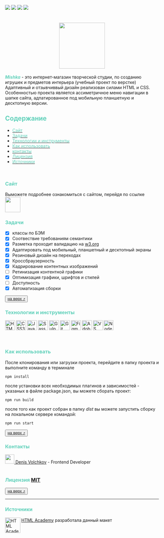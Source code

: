 [<img src="https://img.shields.io/badge/valid-white?logo=w3c&logoColor=FFFFFF&label=validator&labelColor=444444&color=33c615">](https://validator.w3.org/nu/?doc=https%3A%2F%2Fdenvolch.github.io%2Fmishka%2F) <img  src="https://img.shields.io/badge/study-white?logoColor=FFFFFF&label=project&labelColor=444444&color=0c70d3"> <img src="https://img.shields.io/badge/used-white?logo=BEM&logoColor=dd8b0f&label=BEM%20methodology&labelColor=444444&color=dd8b0f"> <img src="https://img.shields.io/badge/v9.6.0-white?logo=npm&logoColor=%23CB3837&label=npm&labelColor=444444&color=CB3837"> 


<h1 id="logo" align="center">
  <a href="https://denvolch.github.io/mishka/">
    <picture>
      <source media="(min-width: 1250px) and (prefers-color-scheme: dark)" srcset="https://denvolch.github.io/mishka/images/svg/mishka-logo-desktop--dark.svg" width="200">
      <source media="(min-width: 1250px) and (prefers-color-scheme: light)" srcset="https://denvolch.github.io/mishka/images/svg/mishka-logo-desktop.svg" width="200">
      <source media="(min-width: 768px) and (prefers-color-scheme: dark)" srcset="https://denvolch.github.io/mishka/images/svg/mishka-logo-tablet--dark.svg" width="150">
      <source media="(min-width: 768px) and (prefers-color-scheme: light)" srcset="https://denvolch.github.io/mishka/images/svg/mishka-logo-tablet.svg" width="150">
      <source media="(prefers-color-scheme: dark)" srcset="https://denvolch.github.io/mishka/images/svg/mishka-logo-mobile--dark.svg" width="100">
      <img src="https://denvolch.github.io/mishka/images/svg/mishka-logo-mobile.svg" width="100">
    </picture>
  </a>
</h1>

<span style="color: #63d1bb"><b><i>Mishka</i></b></span> - это интернет-магазин творческой студии, по созданию игрушек и предметов интерьера (учебный проект по верстке)
Адаптивный и отзывчиввый дизайн реализован силами HTML и CSS. Особенностью проекта является ассиметричное меню навигации в шапке сайта, адпатированное под мобильную планшетную и десктопную версии.
</br>

## <span style="color: #63d1bb">Содержание</span>
  
+ [<span style="color: #63d1bb">Сайт</span>](#site)
+ [<span style="color: #63d1bb">Задачи</span>](#tasks)
+ [<span style="color: #63d1bb">Технологии и инструменты</span>](#tech)
+ [<span style="color: #63d1bb">Как использовать</span>](#start)
+ [<span style="color: #63d1bb">контакты</span>](#contacts)
+ [<span style="color: #63d1bb">Лицензия</span>](#licence)
+ [<span style="color: #63d1bb">Источники</span>](#source)
</br>


### <span id="site" style="color: #63d1bb">Сайт</span>
Выможете подробнее ознакомиться с сайтом, перейдя по ссылке <a href="https://denvolch.github.io/mishka/" title="https://denvolch.github.io"><picture><source media="(prefers-color-scheme: dark)" srcset="https://denvolch.github.io/mishka/images/svg/mishka-logo-mobile--dark.svg" width="50"><img src="https://denvolch.github.io/mishka/images/svg/mishka-logo-mobile.svg" width="50"></picture></a>
</br>


### <span id="tasks" style="color: #63d1bb">Задачи</span>
 - [x] классы по БЭМ
 - [x] Соотвествие требованиям семантики
 - [x] Разметка проходит валидацию на [w3.org](https://validator.w3.org/)
 - [x] Адаптировать под мобильный, планшетный и десктопный экраны
 - [x] Резиновый дизайн на переходах
 - [x] Кроссбраузерность 
 - [x] Кадрирование контентных изображений
 - [ ] Ретинизация контентной графики
 - [x] Оптимизация графики, шрифтов и стилей
 - [ ] Доступность
 - [x] Автоматизация сборки

<button>[на верх :arrow_heading_up:](#logo)</button>
</br>

### <span id="tech" style="color: #63d1bb">Технологии и инструменты</span>
<div>
    <img style="width: 2rem" src="https://cdn.jsdelivr.net/gh/devicons/devicon/icons/html5/html5-original.svg" title="HTML5"/>
    <img style="width: 2rem" src="https://cdn.jsdelivr.net/gh/devicons/devicon/icons/css3/css3-original.svg" title="CSS3"/>
    <img style="width: 2rem" src="https://cdn.jsdelivr.net/gh/devicons/devicon/icons/javascript/javascript-original.svg" title="JavaScript"/>
    <img style="width: 2rem" src="https://cdn.jsdelivr.net/gh/devicons/devicon/icons/sass/sass-original.svg" title="Sass"/>
    <img style="width: 2rem" src="https://cdn.jsdelivr.net/gh/devicons/devicon/icons/gulp/gulp-plain.svg" title="Gulp"/>
    <img style="width: 2rem" src="https://cdn.jsdelivr.net/gh/devicons/devicon/icons/git/git-original.svg" title="Git"/>
    <img style="width: 2rem" src="https://cdn.jsdelivr.net/gh/devicons/devicon/icons/figma/figma-original.svg" title="Figma"/>
    <img style="width: 2rem" src="https://cdn.jsdelivr.net/gh/devicons/devicon/icons/illustrator/illustrator-line.svg" title="Adobe Illustrator"/>
    <img style="width: 2rem" src="https://cdn.jsdelivr.net/gh/devicons/devicon/icons/vscode/vscode-original.svg" title="VS Code"/>
    <img style="width: 2rem" src="https://cdn.jsdelivr.net/gh/devicons/devicon/icons/nodejs/nodejs-original.svg" title="Node.js"/>
</div>
<br/>    
<br/>    

### <span id="start" style="color: #63d1bb">Как использовать</span>
После клонирования или загрузки проекта, перейдите в папку проекта и выполните команду в терминале
```node
npm install
```
после установки всех необходимых плагинов и зависимостей - указаных в файле package.json, вы можете сборать проект:
```node
npm run build
```
после того как проект собран в папку *dist* вы можете запустить сборку на локальном сервере командой:
```node
npm run start
```
<button>[на верх :arrow_heading_up:](#logo)</button>
</br>

### <span id="contacts" style="color: #63d1bb">Контакты</span>
<div style="vertical-align: top;">
<a href="https://vk.com/denv0lc">
<img width="30" src="https://upload.wikimedia.org/wikipedia/commons/f/f3/VK_Compact_Logo_(2021-present).svg"><span> Denis Volchkov</span></a> - Frontend Developer
</div>
</br>

### <span id="licence" style="color: #63d1bb">Лицензия</span> [MIT](./LICENSE)
<button>[на верх :arrow_heading_up:](#logo)</button>
</br>

---
### <span id="source" style="color: #63d1bb">Источники</span>
[<a href="https://htmlacademy.ru"><img align="left" width="50" height="50" alt="HTML Academy" src="https://up.htmlacademy.ru/static/img/intensive/adaptive/logo-for-github-2.png">HTML Academy](https://htmlacademy.ru)
разработала данный макет 
